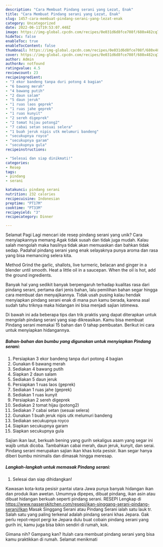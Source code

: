 ```yaml
---
description: "Cara Membuat Pindang serani yang Lezat, Enak"
title: "Cara Membuat Pindang serani yang Lezat, Enak"
slug: 1457-cara-membuat-pindang-serani-yang-lezat-enak
category: Uncategorized
date: 2022-06-11T19:53:07.448Z
image: https://img-global.cpcdn.com/recipes/0e031d6d8fce708f/680x482cq70/pindang-serani-foto-resep-utama.jpg
hideToc: false
enableToc: true
enableTocContent: false
thumbnail: https://img-global.cpcdn.com/recipes/0e031d6d8fce708f/680x482cq70/pindang-serani-foto-resep-utama.jpg
cover: https://img-global.cpcdn.com/recipes/0e031d6d8fce708f/680x482cq70/pindang-serani-foto-resep-utama.jpg
author: Admin
authorAv: notfound
ratingvalue: 4.5
reviewcount: 23
recipeingredient:
- "3 ekor bandeng tanpa duri potong 4 bagian"
- "6 bawang merah"
- "4 bawang putih"
- "2 daun salam"
- "5 daun jeruk"
- "1 ruas laos geprek"
- "1 ruas jahe geprek"
- "1 ruas kunyit"
- "2 sereh digeprek"
- "2 tomat hijau potong2"
- "7 cabai setan sesuai selera"
- "1 buah jeruk nipis utk melumuri bandeng"
- "secukupnya royco"
- "secukupnya garam"
- "secukupnya gula"
recipeinstructions:

- "Selesai dan siap dinikmati!"
categories:
- Resep
tags:
- pindang
- serani

katakunci: pindang serani 
nutrition: 232 calories
recipecuisine: Indonesian
preptime: "PT17M"
cooktime: "PT33M"
recipeyield: "3"
recipecategory: Dinner

---
```



Selamat Pagi Lagi mencari ide resep pindang serani yang unik? Cara menyiapkannya memang Agak tidak susah dan tidak juga mudah. Kalau salah mengolah maka hasilnya tidak akan memuaskan dan bahkan tidak sedap. Padahal pindang serani yang enak selayaknya punya aroma dan rasa yang bisa memancing selera kita.


Method Grind the garlic, shallots, live turmeric, belacan and ginger in a blender until smooth. Heat a little oil in a saucepan. When the oil is hot, add the ground ingredients.

Banyak hal yang sedikit banyak berpengaruh terhadap kualitas rasa dari pindang serani, pertama dari jenis bahan, lalu pemilihan bahan segar hingga cara membuat dan menyajikannya. Tidak usah pusing kalau hendak menyiapkan pindang serani enak di mana pun kamu berada, karena asal sudah tahu triknya maka hidangan ini bisa menjadi sajian istimewa.


Di bawah ini ada beberapa tips dan trik praktis yang dapat diterapkan untuk mengolah pindang serani yang siap dikreasikan. Kamu bisa membuat Pindang serani memakai 15 bahan dan 0 tahap pembuatan. Berikut ini cara untuk menyiapkan hidangannya.

<!--inarticleads1-->

##### Bahan-bahan dan bumbu yang digunakan untuk menyiapkan Pindang serani:

1. Persiapkan 3 ekor bandeng tanpa duri potong 4 bagian
1. Gunakan 6 bawang merah
1. Sediakan 4 bawang putih
1. Siapkan 2 daun salam
1. Sediakan 5 daun jeruk
1. Persiapkan 1 ruas laos (geprek)
1. Sediakan 1 ruas jahe (geprek)
1. Sediakan 1 ruas kunyit
1. Persiapkan 2 sereh digeprek
1. Sediakan 2 tomat hijau (potong2)
1. Sediakan 7 cabai setan (sesuai selera)
1. Gunakan 1 buah jeruk nipis utk melumuri bandeng
1. Sediakan secukupnya royco
1. Siapkan secukupnya garam
1. Siapkan secukupnya gula


Sajian ikan laut, berkuah bening yang gurih sekaligus asam yang segar ini wajib untuk dicoba. Tambahkan cabai merah, daun jeruk, kunyit, dan serai. Pindang serani merupakan sajian ikan khas kota pesisir. Ikan segar hanya diberi bumbu minimalis dan dimasak hingga meresap. 

<!--inarticleads2-->

##### Langkah-langkah untuk memasak Pindang serani:


1. Selesai dan siap dihidangkan!

Kawasan kota-kota pesisir pantai utara Jawa punya banyak hidangan ikan dan produk ikan awetan. Umumnya dipepes, dibuat pindang, ikan asin atau dibuat hidangan berkuah seperti pindang serani. RESEPI Lengkap di https://www.nasserskitchen.com/resepi/ikan-singgang-serani-pindang-serani/Ikan Masak Singgang Serani atau Pindang Serani ialah satu lauk tr. Salah satu yang paling terkenal adalah pindang serani khas Jepara. Gak perlu repot-repot pergi ke Jepara dulu buat cobain pindang serani yang gurih ini, kamu juga bisa bikin sendiri di rumah, kok. 

Gimana nih? Gampang kan? Itulah cara membuat pindang serani yang bisa kamu praktikkan di rumah. Selamat menikmati
